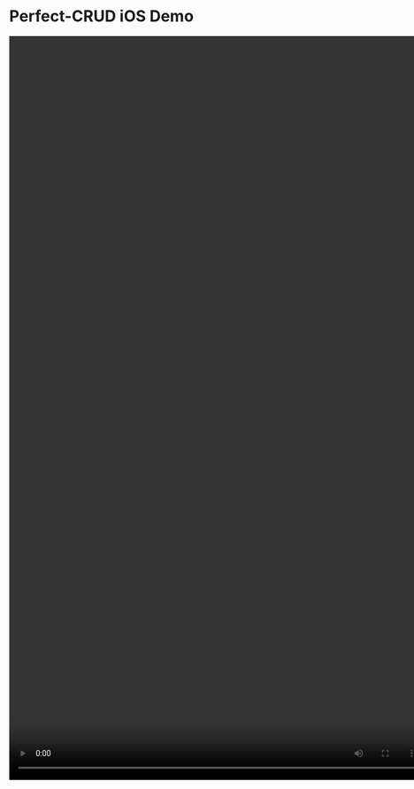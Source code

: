 # Perfect-CRUD iOS Demo

<video width="752" height="1344" controls>
<source src="demo.mp4" type="video/mp4">
Please use Chrome to view this page.
</video>
